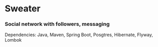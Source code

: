 # Sweater

### Social network with followers, messaging 



<p>
Dependencies: Java, Maven, Spring Boot, Posgtres, Hibernate, Flyway, Lombok
</p> 